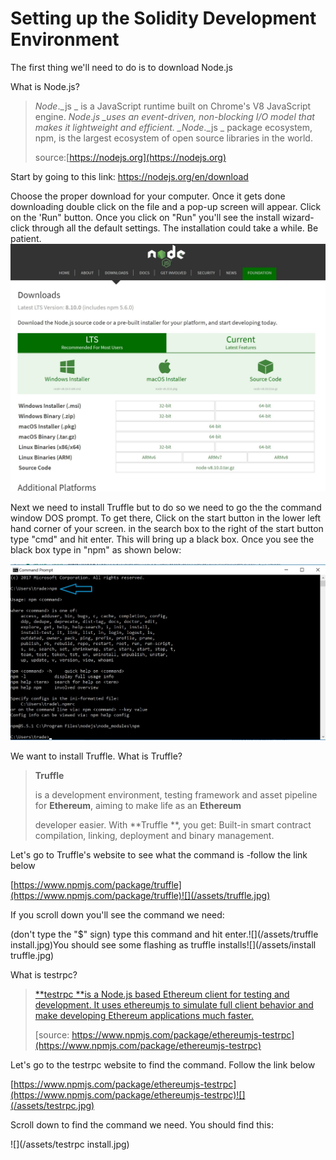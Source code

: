 # Setting up the Solidity Development Environment

The first thing we'll need to do is to download Node.js

What is Node.js?

> _Node_._js _ is a JavaScript runtime built on Chrome's V8 JavaScript engine. _Node_._js  \_uses an event-driven, non-blocking I/O model that makes it lightweight and efficient. \_Node_._js _ package ecosystem, npm, is the largest ecosystem of open source libraries in the world.
>
> source:[https://nodejs.org](https://nodejs.org)

Start by going to this link: [https://nodejs.org/en/download ](https://nodejs.org/en/download/)

Choose the proper download for your computer. Once it gets done downloading double click on the file and a pop-up screen will appear. Click on the 'Run" button. Once you click on "Run" you'll see the install wizard- click  through all the default settings. The installation could take a while. Be patient. ![](/assets/Node.jpg)

Next we need to install Truffle but to do so we need to go the the command window DOS prompt. To get there, Click on the start button in the lower left hand corner of your screen. in the search box to the right of the start button type "cmd" and hit enter. This will bring up a black box. Once you see the black box type in "npm" as shown below:

![](/assets/npm.jpg)

We want to install Truffle. What is Truffle?

> **Truffle**
>
> is a development environment, testing framework and asset pipeline for **Ethereum**, aiming to make life as an **Ethereum**
>
> developer easier. With **Truffle **, you get: Built-in smart contract compilation, linking, deployment and binary management.

Let's go to Truffle's website to see what the command is -follow the link below

[https://www.npmjs.com/package/truffle](https://www.npmjs.com/package/truffle)![](/assets/truffle.jpg)

If you scroll down you'll see the command we need:

\(don't type the "$" sign\) type this command and hit enter.![](/assets/truffle install.jpg)You should see some flashing as truffle installs![](/assets/install truffle.jpg)

What is testrpc?

> [**testrpc **is a Node.js based Ethereum client for testing and development. It uses ethereumjs to simulate full client behavior and make developing Ethereum applications much faster.](https://www.npmjs.com/package/ethereumjs-testrpc)
>
> [source: https://www.npmjs.com/package/ethereumjs-testrpc](https://www.npmjs.com/package/ethereumjs-testrpc)



Let's go to the testrpc website to find the command. Follow the link below

[https://www.npmjs.com/package/ethereumjs-testrpc](https://www.npmjs.com/package/ethereumjs-testrpc)![](/assets/testrpc.jpg)

Scroll down to find the command we need. You should find this:

![](/assets/testrpc install.jpg)

